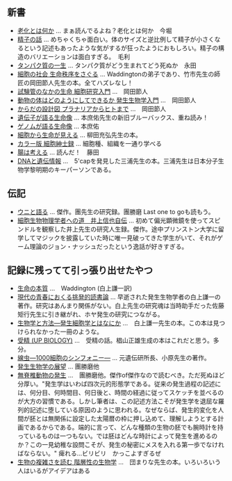 ## 新書
- [老化とは何か](https://www.iwanami.co.jp/book/b268116.html) ... まぁ読んでるよね？老化とは何か　今堀
- [精子の話](https://www.amazon.co.jp/dp/4004308925) ... めちゃくちゃ面白い。体のサイズと逆比例して精子が小さくなるという記述もあったような気がするが狂ったようにおもしろい。精子の構造のバリエーションは面白すぎる。　毛利
- [タンパク質の一生](https://www.amazon.co.jp/dp/400431139X) ... タンパク質がどう生まれてどう死ぬか　永田
- [細胞の社会 生命秩序をさぐる](https://www.amazon.co.jp/dp/4061326872) ... Waddingtonの弟子であり、竹市先生の師匠の岡田節人先生の本。全てハズレなし！
- [試験管のなかの生命 細胞研究入門](https://www.amazon.co.jp/dp/4004203872) ...　岡田節人　
- [動物の体はどのようにしてできるか 発生生物学入門](https://www.amazon.co.jp/dp/B000J7SAQU) ...　岡田節人　
- [からだの設計図 プラナリアからヒトまで](https://www.amazon.co.jp/dp/4004303583) ...　岡田節人　
- [遺伝子が語る生命像](https://www.amazon.co.jp/dp/4061326449) ...  本庶佑先生の新旧ブルーバックス、重ね読み！　
- [ゲノムが語る生命像](https://www.amazon.co.jp/dp/406257800X) ... 本庶佑
- [細胞から生命が見える](https://www.amazon.co.jp/dp/4004303877) ... 柳田充弘先生の本。
- [カラー版 細胞紳士録](https://www.amazon.co.jp/dp/4004308801) ... 細胞種、組織を一通り学べる
- [腸は考える](https://www.amazon.co.jp/dp/4004301912) ... 読んだ！　藤田
- [DNAと遺伝情報](https://www.amazon.co.jp/dp/4004202655) ...　5'capを発見した三浦先生の本。三浦先生は日本分子生物学黎明期のキーパーソンである。

## 伝記
- [ウニと語る](https://www.amazon.co.jp/dp/4762205133) ... 傑作。團先生の研究録。團勝磨 Last one to goも読もう。
- [細胞生物物理学者への道　井上信也自伝](https://www.amazon.co.jp/dp/4791769996) ... 初めて偏光顕微鏡を使ってスピンドルを観察した井上先生の研究人生録。傑作。途中プリンストン大学に留学してマジックを披露していた時に唯一見破ってきた学生がいて、それがゲーム理論のジョン・ナッシュだったという逸話が好きすぎる。

## 記録に残ってて引っ張り出せたやつ
- [生命の本質](https://www.amazon.co.jp/dp/B000JAGA78) ...　Waddington (白上謙一訳)
- [現代の青春におくる挑発的読書論](https://www.amazon.co.jp/dp/B000J9D1AS) ... 早逝された発生生物学者の白上謙一の著作。研究はあんまり関係がない。白上先生の研究魂は当時助手だった佐藤矩行先生に引き継がれ、ホヤ発生の研究につながる。
- [生物学と方法―発生細胞学とはなにか](https://www.amazon.co.jp/dp/B000JA2JAU) ...　白上謙一先生の本。この本は見つけられなかった一冊のような。
- [受精 (UP BIOLOGY)](https://www.hmv.co.jp/artist_%E6%A4%99%E5%B1%B1%E6%AD%A3%E9%9B%84_200000000438460/item_%E5%8F%97%E7%B2%BE-UP-BIOLOGY_4285779) ...　受精の話。椙山正雄生成の本はこれだと思う。多分。
- [線虫―1000細胞のシンフォニー―](https://www.kyoritsu-pub.co.jp/bookdetail/9784320054554) ... 元遺伝研所長、小原先生の著作。
- [発生生物学の展望](https://www.amazon.co.jp/dp/4582508103) ... 團勝磨他
- [無脊椎動物の発生](https://www.amazon.co.jp/dp/4563038083) ...　團勝磨他。傑作of傑作なので読むべき。ただ死ぬほど分厚い。"発生学はいわば四次元的形態学である。従来の発生過程の記述には、何分目、何時間目、何日後と、時間の経過に従ってスケッチを並べるのが大方の習慣である。しかし筆者は、この記述方法こそが発生学を退屈な羅列的記述に堕している原因のように思われる。なぜならば、発生的変化を人間が胚とは無関係に設定した太陽暦の枠に押し込めて、理解しようとする計画であるからである。端的に言って、どんな種類の生物の胚でも腕時計を持っているものは一つもない。では胚はどんな時計によって発生を進めるのか？この一見幼稚な設問こそが、発生の秘密にメスを入れる第一歩でなければならない。" 痺れる...ビリビリ　かっこよすぎるぜ
- [生物の複雑さを読む 階層性の生物学](https://www.amazon.co.jp/dp/4582546307) ...　団まりな先生の本。いろいろいう人はいるがアイデアはある
